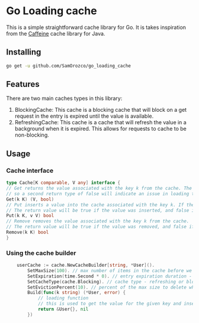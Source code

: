 # Go Loading cache

This is a simple straightforward cache library for Go. It is takes inspiration from the [Caffeine](https://github.com/ben-manes/caffeine) cache library for Java.

## Installing
```bash
go get -u github.com/SamOrozco/go_loading_cache
```

## Features
There are two main caches types in this library:
1. BlockingCache: This cache is a blocking cache that will block on a get request in the entry is expired until the value is available.
2. RefreshingCache: This cache is a cache that will refresh the value in a background when it is expired. This allows for requests to cache to be non-blocking.

## Usage


### Cache interface
```go
type Cache[K comparable, V any] interface {
// Get returns the value associated with the key k from the cache. The second return type will be false if the key was not able to be loaded.
// so a second return type of false will indicate an issue in loading the value and it will not be put in the cache
Get(k K) (V, bool)
// Put inserts a value into the cache associated with the key k. If the key already exists, the value will be updated.
// The return value will be true if the value was inserted, and false if the value was updated.
Put(k K, v V) bool
// Remove removes the value associated with the key k from the cache.
// The return value will be true if the value was removed, and false if the value was not found.
Remove(k K) bool
}
```

### Using the cache builder
```go
	userCache := cache.NewCacheBuilder[string, *User]().
		SetMaxSize(100). // max number of items in the cache before we remove items - default 10
		SetExpiration(time.Second * 0). // entry expiration duration - default 0 or no expiration
		SetCacheType(cache.Blocking). // cache type - refreshing or blocking - default blocking
		SetEvictionPercent(10). // percent of the max size to delete when the cache is full - default 10
		Build(func(k string) (*User, error) {
			// loading function
			// this is used to get the value for the given key and insert into the cache
			return &User{}, nil
		})
```

